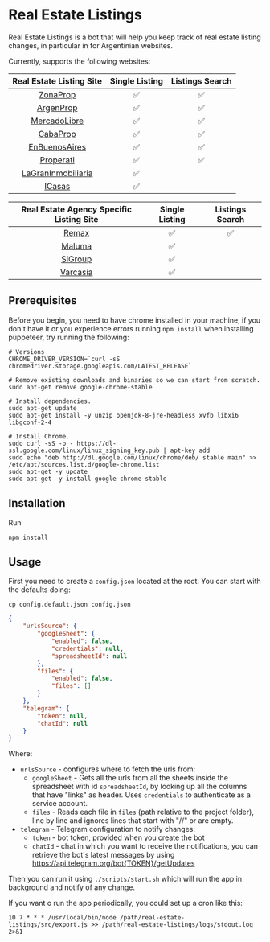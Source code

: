 # Real Estate Listings

Real Estate Listings is a bot that will help you keep track of real estate listing changes, in particular in for Argentinian websites.

Currently, supports the following websites:

| Real Estate Listing Site |  Single Listing | Listings Search |
| :---: | :---: | :---: |
| [ZonaProp](https://www.zonaprop.com.ar/)              | ✅ | ✅ |
| [ArgenProp](https://www.argenprop.com/)               | ✅ | ✅ |
| [MercadoLibre](https://www.mercadolibre.com.ar/)      | ✅ | ✅ |
| [CabaProp](https://cabaprop.com.ar/)                  | ✅ | ✅ |
| [EnBuenosAires](https://www.enbuenosaires.com/)       | ✅ | ✅ |
| [Properati](https://www.properati.com.ar/)            | ✅ | ✅ |
| [LaGranInmobiliaria](https://lagraninmobiliaria.com/) | ✅ |    |
| [ICasas](https://www.icasas.com.ar/)                  | ✅ |    |

| Real Estate Agency Specific Listing Site |  Single Listing | Listings Search |
| :---: | :---: | :---: |
| [Remax](https://www.remax.com.ar/)                    | ✅ | ✅ |
| [Maluma](https://maluma.com.ar/)                      | ✅ |    |
| [SiGroup](https://www.sigroupinmobiliaria.com/)       | ✅ |    |
| [Varcasia](https://varcasiapropiedades.com.ar/)       | ✅ |    |

## Prerequisites

Before you begin, you need to have chrome installed in your machine, if you don't have it or you experience errors running `npm install` when installing puppeteer, try running the following:
```
# Versions
CHROME_DRIVER_VERSION=`curl -sS chromedriver.storage.googleapis.com/LATEST_RELEASE`

# Remove existing downloads and binaries so we can start from scratch.
sudo apt-get remove google-chrome-stable

# Install dependencies.
sudo apt-get update
sudo apt-get install -y unzip openjdk-8-jre-headless xvfb libxi6 libgconf-2-4

# Install Chrome.
sudo curl -sS -o - https://dl-ssl.google.com/linux/linux_signing_key.pub | apt-key add
sudo echo "deb http://dl.google.com/linux/chrome/deb/ stable main" >> /etc/apt/sources.list.d/google-chrome.list
sudo apt-get -y update
sudo apt-get -y install google-chrome-stable
```

## Installation

Run
```
npm install
```

## Usage

First you need to create a `config.json` located at the root. You can start with the defaults doing:

```
cp config.default.json config.json
```

```json
{
    "urlsSource": {
        "googleSheet": {
            "enabled": false,
            "credentials": null,
            "spreadsheetId": null
        },
        "files": {
            "enabled": false,
            "files": []
        }
    },
    "telegram": {
        "token": null,
        "chatId": null
    }
}
```
Where:
* `urlsSource` - configures where to fetch the urls from:
  * `googleSheet` - Gets all the urls from all the sheets inside the spreadsheet with id `spreadsheetId`, by looking up all the columns that have "links" as header. Uses `credentials` to authenticate as a service account.
  * `files` - Reads each file in `files` (path relative to the project folder), line by line and ignores lines that start with "//" or are empty.
* `telegram` - Telegram configuration to notify changes:
  * `token` - bot token, provided when you create the bot
  * `chatId` - chat in which you want to receive the notifications, you can retrieve the bot's latest messages by using https://api.telegram.org/bot{TOKEN}/getUpdates

Then you can run it using `./scripts/start.sh` which will run the app in background and notify of any change.

If you want o run the app periodically, you could set up a cron like this:

```
10 7 * * * /usr/local/bin/node /path/real-estate-listings/src/export.js >> /path/real-estate-listings/logs/stdout.log 2>&1
```
